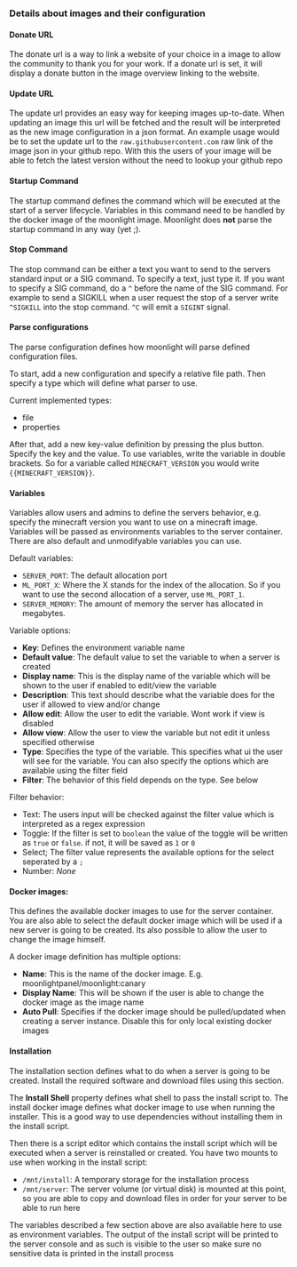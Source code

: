 ### Details about images and their configuration

#### Donate URL
The donate url is a way to link a website of your choice in a image to allow the community to thank you for your work. If a donate url is set, it will display a donate button in the image overview linking to the website.

#### Update URL
The update url provides an easy way for keeping images up-to-date. When updating an image this url will be fetched and the result will be interpreted as the new image configuration in a json format. An example usage would be to set the update url to the `raw.githubusercontent.com` raw link of the image json in your github repo. With this the users of your image will be able to fetch the latest version without the need to lookup your github repo

#### Startup Command
The startup command defines the command which will be executed at the start of a server lifecycle. Variables in this command need to be handled by the docker image of the moonlight image. Moonlight does **not** parse the startup command in any way (yet ;).

#### Stop Command
The stop command can be either a text you want to send to the servers standard input or a SIG command. To specify a text, just type it. If you want to specify a SIG command, do a `^` before the name of the SIG command. For example to send a SIGKILL when a user request the stop of a server write `^SIGKILL` into the stop command. `^C` will emit a `SIGINT` signal.

#### Parse configurations
The parse configuration defines how moonlight will parse defined configuration files.

To start, add a new configuration and specify a relative file path. Then specify a type which will define what parser to use.

Current implemented types:
- file
- properties

After that, add a new key-value definition by pressing the plus button.
Specify the key and the value. To use variables, write the variable in double brackets. So for a variable called `MINECRAFT_VERSION` you would write `{{MINECRAFT_VERSION}}`.

#### Variables

Variables allow users and admins to define the servers behavior, e.g. specify the minecraft version you want to use on a minecraft image.
Variables will be passed as environments variables to the server container. There are also default and unmodifyable variables you can use.

Default variables:
- `SERVER_PORT`: The default allocation port
- `ML_PORT_X`: Where the X stands for the index of the allocation. So if you want to use the second allocation of a server, use `ML_PORT_1`.
- `SERVER_MEMORY`: The amount of memory the server has allocated in megabytes.

Variable options:
- **Key**: Defines the environment variable name
- **Default value**: The default value to set the variable to when a server is created
- **Display name**: This is the display name of the variable which will be shown to the user if enabled to edit/view the variable
- **Description**: This text should describe what the variable does for the user if allowed to view and/or change
- **Allow edit**: Allow the user to edit the variable. Wont work if view is disabled
- **Allow view**: Allow the user to view the variable but not edit it unless specified otherwise
- **Type**: Specifies the type of the variable. This specifies what ui the user will see for the variable. You can also specify the options which are available using the filter field
- **Filter**: The behavior of this field depends on the type. See below

Filter behavior:
- Text: The users input will be checked against the filter value which is interpreted as a regex expression
- Toggle: If the filter is set to `boolean` the value of the toggle will be written as `true` or `false`. if not, it will be saved as `1` or `0`
- Select; The filter value represents the available options for the select seperated by a `;`
- Number: *None*

#### Docker images:
This defines the available docker images to use for the server container. You are also able to select the default docker image which will be used if a new server is going to be created. Its also possible to allow the user to change the image himself.

A docker image definition has multiple options:
- **Name**: This is the name of the docker image. E.g. moonlightpanel/moonlight:canary
- **Display Name**: This will be shown if the user is able to change the docker image as the image name
- **Auto Pull**: Specifies if the docker image should be pulled/updated when creating a server instance. Disable this for only local existing docker images


#### Installation

The installation section defines what to do when a server is going to be created. Install the required software and download files using this section.

The **Install Shell** property defines what shell to pass the install script to. The install docker image defines what docker image to use when running the installer. This is a good way to use dependencies without installing them in the install script.

Then there is a script editor which contains the install script which will be executed when a server is reinstalled or created. You have two mounts to use when working in the install script:
- `/mnt/install`: A temporary storage for the installation process
- `/mnt/server`: The server volume (or virtual disk) is mounted at this point, so you are able to copy and download files in order for your server to be able to run here

The variables described a few section above are also available here to use as environment variables. The output of the install script will be printed to the server console and as such is visible to the user so make sure no sensitive data is printed in the install process